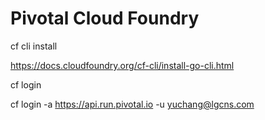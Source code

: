 # Pivotal Cloud Foundry

cf cli install

https://docs.cloudfoundry.org/cf-cli/install-go-cli.html

cf login

cf login -a https://api.run.pivotal.io -u yuchang@lgcns.com
